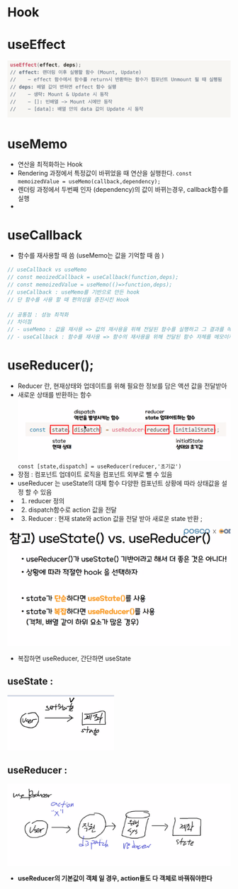 # Hook

# useEffect

![img.png](img.png)

# useMemo

* 연산을 최적화하는 Hook
* Rendering 과정에서 특정값이 바뀌었을 때 연산을 실행한다.
  `const memoizedValue = useMemo(callback,dependency);`
* 렌더링 과정에서 두번째 인자 (dependency)의 값이 바뀌는경우, callback함수를 실행
*

# useCallback

* 함수를 재사용할 때 씀 (useMemo는 값을 기억할 때 씀 )

```js
// useCallback vs useMemo
// const meoizedCallback = useCallback(function,deps);
// const memoizedValue = useMemo(()=>function,deps);
// useCallback : useMemo를 기반으로 만든 hook
// 단 함수를 사용 할 때 편의성을 증진시킨 Hook

// 공통점 : 성능 최적화
// 차이점 
// - useMemo : 값을 재사용 => 값의 재사용을 위해 전달된 함수를 실행하고 그 결과를 메모이제이션
// - useCallback : 함수를 재사용 => 함수의 재사용을 위해 전달된 함수 자체를 메모이제이션
```

# useReducer();

* Reducer 란, 현재상태와 업데이트를 위해 필요한 정보를 담은 액션 값을 전달받아
* 새로운 상태를 반환하는 함수
  ![img_1.png](img_1.png)
  `const [state,dispatch] = useReducer(reducer,'초기값')`
* 장점 : 컴포넌트 업데이트 로직을 컴포넌트 외부로 뺄 수 있음
* useReducer 는 useState의 대체 함수 다양한 컴포넌트 상황에 따라 상태값을 설정 할 수 있음
*
  1. reducer 정의
*
  2. dispatch함수로 action 값을 전달
*
  3. Reducer : 현재 state와 action 값을 전달 받아 새로운 state 반환 ;

![img_2.png](img_2.png)

* 복잡하면 useReducer, 간단하면 useState

## useState :
![img_3.png](img_3.png)

## useReducer :
![img_5.png](img_5.png)

 * **useReducer의 기본값이 객체 일 경우, action들도 다 객체로 바꿔줘야한다**
